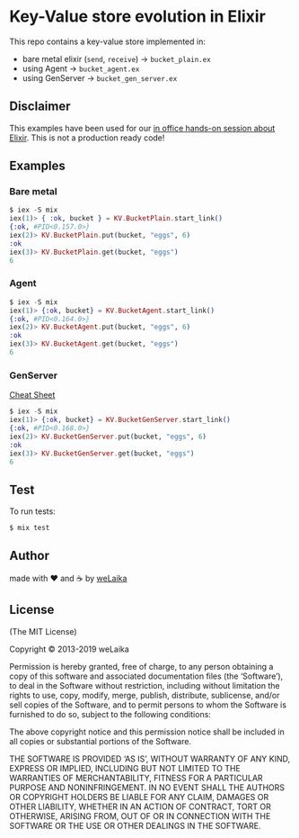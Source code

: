 # Key-Value store evolution in Elixir

This repo contains a key-value store implemented in:

* bare metal elixir (`send`, `receive`) -> `bucket_plain.ex`
* using Agent -> `bucket_agent.ex`
* using GenServer -> `bucket_gen_server.ex`



## Disclaimer

This examples have been used for our [in office hands-on session about Elixir](https://torinocodingsociety.it/events/tcs-handson-elixir-10-maggio/). This is not a production ready code!



## Examples

### Bare metal

```elixir
$ iex -S mix
iex(1)> { :ok, bucket } = KV.BucketPlain.start_link()
{:ok, #PID<0.157.0>}
iex(2)> KV.BucketPlain.put(bucket, "eggs", 6)
:ok
iex(3)> KV.BucketPlain.get(bucket, "eggs")
6
```

### Agent

```elixir
$ iex -S mix
iex(1)> {:ok, bucket} = KV.BucketAgent.start_link()
{:ok, #PID<0.164.0>}
iex(2)> KV.BucketAgent.put(bucket, "eggs", 6)
:ok
iex(3)> KV.BucketAgent.get(bucket, "eggs")
6
```

### GenServer

[Cheat Sheet](https://raw.githubusercontent.com/benjamintanweihao/elixir-cheatsheets/master/GenServer_CheatSheet.pdf)

```elixir
$ iex -S mix
iex(1)> {:ok, bucket} = KV.BucketGenServer.start_link()
{:ok, #PID<0.168.0>}
iex(2)> KV.BucketGenServer.put(bucket, "eggs", 6)
:ok
iex(3)> KV.BucketGenServer.get(bucket, "eggs")
6
```



## Test

To run tests:

```bash
$ mix test
```



## Author

made with ❤️ and ☕️ by [weLaika](https://dev.welaika.com)



## License

(The MIT License)

Copyright © 2013-2019 weLaika

Permission is hereby granted, free of charge, to any person obtaining a copy of this software and associated documentation files (the ‘Software’), to deal in the Software without restriction, including without limitation the rights to use, copy, modify, merge, publish, distribute, sublicense, and/or sell copies of the Software, and to permit persons to whom the Software is furnished to do so, subject to the following conditions:

The above copyright notice and this permission notice shall be included in all copies or substantial portions of the Software.

THE SOFTWARE IS PROVIDED ‘AS IS’, WITHOUT WARRANTY OF ANY KIND, EXPRESS OR IMPLIED, INCLUDING BUT NOT LIMITED TO THE WARRANTIES OF MERCHANTABILITY, FITNESS FOR A PARTICULAR PURPOSE AND NONINFRINGEMENT. IN NO EVENT SHALL THE AUTHORS OR COPYRIGHT HOLDERS BE LIABLE FOR ANY CLAIM, DAMAGES OR OTHER LIABILITY, WHETHER IN AN ACTION OF CONTRACT, TORT OR OTHERWISE, ARISING FROM, OUT OF OR IN CONNECTION WITH THE SOFTWARE OR THE USE OR OTHER DEALINGS IN THE SOFTWARE.
